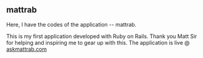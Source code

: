 ## mattrab

Here, I have the codes of the application -- mattrab.

This is my first application developed with Ruby on Rails. Thank you Matt Sir for helping and inspiring me to gear up with this. The application is live @ [askmattrab.com](www.askmattrab.com)
